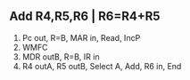 ## Add R4,R5,R6 | R6=R4+R5

1. Pc out, R=B, MAR in, Read, IncP
2. WMFC
3. MDR outB, R=B, IR in
4. R4 outA, R5 outB, Select A, Add, R6 in, End




